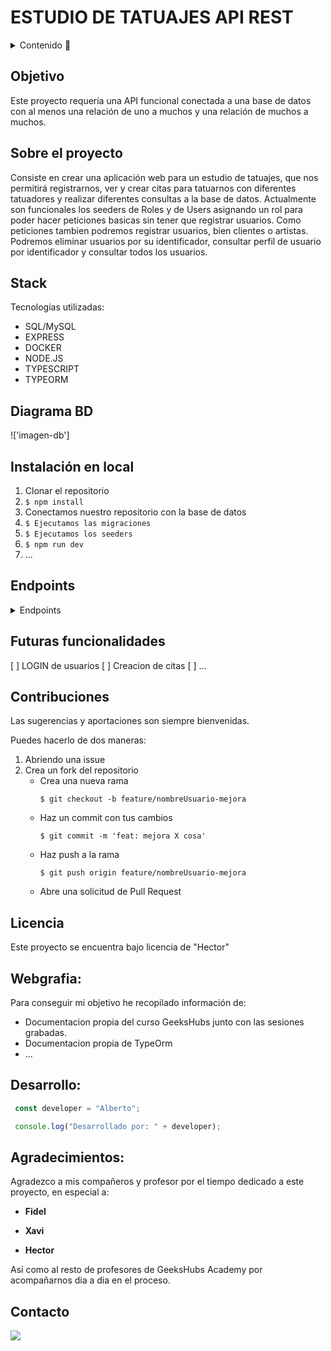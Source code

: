 # ESTUDIO DE TATUAJES API REST

<details>
  <summary>Contenido 📝</summary>
  <ol>
    <li><a href="#objetivo">Objetivo</a></li>
    <li><a href="#sobre-el-proyecto">Sobre el proyecto</a></li>
    <li><a href="#stack">Stack</a></li>
    <li><a href="#diagrama-bd">Diagrama</a></li>
    <li><a href="#instalación-en-local">Instalación</a></li>
    <li><a href="#endpoints">Endpoints</a></li>
    <li><a href="#futuras-funcionalidades">Futuras funcionalidades</a></li>
    <li><a href="#contribuciones">Contribuciones</a></li>
    <li><a href="#licencia">Licencia</a></li>
    <li><a href="#webgrafia">Webgrafia</a></li>
    <li><a href="#desarrollo">Desarrollo</a></li>
    <li><a href="#agradecimientos">Agradecimientos</a></li>
    <li><a href="#contacto">Contacto</a></li>
  </ol>
</details>

## Objetivo
Este proyecto requería una API funcional conectada a una base de datos con al menos una relación de uno a muchos y una relación de muchos a muchos.

## Sobre el proyecto
Consiste en crear una aplicación web para un estudio de tatuajes, que nos permitirá registrarnos, ver y crear citas para tatuarnos con diferentes tatuadores y realizar diferentes consultas a la base de datos. Actualmente son funcionales los seeders de Roles y de Users asignando un rol para poder hacer peticiones basicas sin tener que registrar usuarios. Como peticiones tambien podremos registrar usuarios, bien clientes o artistas. Podremos eliminar usuarios por su identificador, consultar perfil de usuario por identificador y consultar todos los usuarios.


## Stack
Tecnologías utilizadas:
 - SQL/MySQL
 - EXPRESS
 - DOCKER
 - NODE.JS
 - TYPESCRIPT
 - TYPEORM

## Diagrama BD
!['imagen-db']

## Instalación en local
1. Clonar el repositorio
2. ` $ npm install `
3. Conectamos nuestro repositorio con la base de datos 
4. ``` $ Ejecutamos las migraciones ``` 
5. ``` $ Ejecutamos los seeders ``` 
6. ``` $ npm run dev ``` 
7. ...

## Endpoints
<details>
<summary>Endpoints</summary>

- AUTH
    - REGISTER CLIENT

            POST http://localhost:3000/api/auth/registerClient
        body:
        ``` js
            {
                "username": "David",
                "email": "david@david.com",
                "password": "princes"
            }
        ```
     - REGISTER ARTIST

            POST http://localhost:3000/api/auth/registerArtist
        body:
        ``` js
            {
                "username": "Roberto",
                "email": "roberto@roberto.com",
                "password": "princes1234"
            }
    

    <!-- - LOGIN

            POST http://localhost:3000/api/login  
        body:
        ``` js
            {
                "user": "David",
                "email": "david@david.com",
                "password": "princes"
            } -->
        ```
- USUARIOS
    - RECUPERAR TODOS USUARIOS 

            GET http://localhost:3000/api/users 
    
    - RECUPERAR USUARIOS POR ID

             GET http://localhost:3000/api/users/:id 

    - ELIMINAR USUARIOS POR ID

            DELETE http://localhost:3000/api/users/:id


</details>

## Futuras funcionalidades
[ ] LOGIN de usuarios
[ ] Creacion de citas 
[ ] ...

## Contribuciones
Las sugerencias y aportaciones son siempre bienvenidas.  

Puedes hacerlo de dos maneras:

1. Abriendo una issue
2. Crea un fork del repositorio
    - Crea una nueva rama  
        ```
        $ git checkout -b feature/nombreUsuario-mejora
        ```
    - Haz un commit con tus cambios 
        ```
        $ git commit -m 'feat: mejora X cosa'
        ```
    - Haz push a la rama 
        ```
        $ git push origin feature/nombreUsuario-mejora
        ```
    - Abre una solicitud de Pull Request

## Licencia
Este proyecto se encuentra bajo licencia de "Hector"

## Webgrafia:
Para conseguir mi objetivo he recopilado información de:
- Documentacion propia del curso GeeksHubs junto con las sesiones grabadas.
- Documentacion propia de TypeOrm
- ...

## Desarrollo:

``` js
 const developer = "Alberto";

 console.log("Desarrollado por: " + developer);
```  

## Agradecimientos:

Agradezco a mis compañeros y profesor por el tiempo dedicado a este proyecto, en especial a:

- **Fidel**

- **Xavi** 

- **Hector**    

Así como al resto de profesores de GeeksHubs Academy por acompañarnos dia a dia en el proceso.

## Contacto
<a href = "alberto.martinguti@gmail.com"><img src="https://img.shields.io/badge/Gmail-C6362C?style=for-the-badge&logo=gmail&logoColor=white" target="_blank"></a>

 
